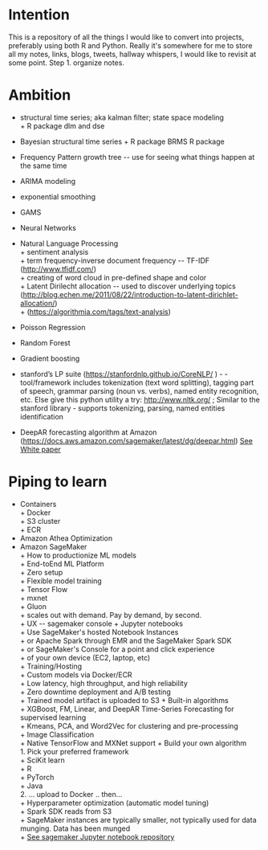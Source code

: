 # Intention
This is a repository of all the things I would like to convert into projects, preferably using both R and Python.  Really it's somewhere for me to store all my notes, links, blogs, tweets, hallway whispers, I would like to revisit at some point.  Step 1. organize notes.

# Ambition  

+  structural time series; aka kalman filter; state space modeling   
		+ R package dlm and dse  

+ Bayesian structural time series 
		+ R package BRMS R package
+ Frequency Pattern growth tree -- use for seeing what things happen at the same time
+ ARIMA modeling  
+ exponential smoothing  
+ GAMS  
+ Neural Networks  
+ Natural Language Processing  
		+ sentiment analysis   
		+ term frequency-inverse document frequency -- TF-IDF (http://www.tfidf.com/)   
		+ creating of word cloud in pre-defined shape and color     
		+ Latent Dirilecht allocation --  used to discover underlying topics (http://blog.echen.me/2011/08/22/introduction-to-latent-dirichlet-allocation/)   
		+ (https://algorithmia.com/tags/text-analysis)     
		
+ Poisson Regression  	
+ Random Forest  
+ Gradient boosting  	
+ stanford’s LP suite (https://stanfordnlp.github.io/CoreNLP/  ) - - tool/framework includes tokenization (text word splitting), tagging part of speech, grammar parsing (noun vs. verbs), named entity recognition, etc.  Else give this python utility a try: http://www.nltk.org/ ;  Similar to the stanford library - supports tokenizing, parsing, named entities identification  
+ DeepAR forecasting algorithm at Amazon (https://docs.aws.amazon.com/sagemaker/latest/dg/deepar.html) [See White paper](https://pdfs.semanticscholar.org/4eeb/e0d12aefeedf3ca85256bc8aa3b4292d47d9.pdf)


# Piping to learn
+ Containers   
		+ Docker   
		+ S3 cluster  
		+ ECR  
+ Amazon Athea Optimization
+ Amazon SageMaker  
		+ How to productionize ML models  
		+ End-toEnd ML Platform  
		+ Zero setup  
		+ Flexible model training  
			+ Tensor Flow    
			+ mxnet  
			+ Gluon  
		+ scales out with demand.  Pay by demand, by second.  
		+ UX -- sagemaker console + Jupyter notebooks   
			+ Use SageMaker's hosted Notebook Instances  
			+ or Apache Spark through EMR and the SageMaker Spark SDK  
			+ or SageMaker's Console for a point and click experience  
			+ of your own device (EC2, laptop, etc)  
		+ Training/Hosting  
			+ Custom models via Docker/ECR  
			+ Low latency, high throughput, and high reliability  
			+ Zero downtime deployment and A/B testing  
			+ Trained model artifact is uploaded to S3
		+ Built-in algorithms  
			+ XGBoost, FM, Linear, and DeepAR Time-Series Forecasting for supervised learning  
			+ Kmeans, PCA, and Word2Vec for clustering and pre-processing  
			+ Image Classification  
		+  Native TensorFlow and MXNet support
		+ Build your own algorithm  
			1. Pick your preferred framework  
				+ SciKit learn  
				+ R    
				+ PyTorch    
				+ Java  
			2. ... upload to Docker .. then...   
		+ Hyperparameter optimization (automatic model tuning)  
		+ Spark SDK reads from S3  
		+ SageMaker instances are typically smaller, not typically used for data munging.  Data has been munged  
		+ [See sagemaker Jupyter notebook repository](https://github.com/robperc/sagemaker-workshop)










